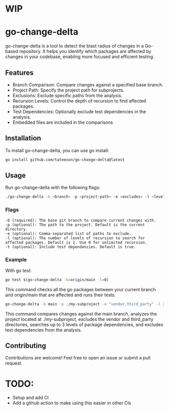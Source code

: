 # WIP

# go-change-delta

go-change-delta is a tool to detect the blast radius of changes in a Go-based repository. It helps you identify which packages are affected by changes in your codebase, enabling more focused and efficient testing.

## Features

- Branch Comparison: Compare changes against a specified base branch.
- Project Path: Specify the project path for subprojects.
- Exclusions: Exclude specific paths from the analysis.
- Recursion Levels: Control the depth of recursion to find affected packages.
- Test Dependencies: Optionally exclude test dependencies in the analysis.
- Embedded files are included in the comparisons

## Installation
To install go-change-delta, you can use go install:

``` bash
go install github.com/tateexon/go-change-delta@latest
```

## Usage
Run go-change-delta with the following flags:

```bash
./go-change-delta -b <branch> -p <project-path> -e <excludes> -l <levels> -t <include-test-deps>
```

### Flags

    -b (required): The base git branch to compare current changes with.
    -p (optional): The path to the project. Default is the current directory.
    -e (optional): Comma-separated list of paths to exclude.
    -l (optional): The number of levels of recursion to search for affected packages. Default is 2. Use 0 for unlimited recursion.
    -t (optional): Include test dependencies. Default is true.

### Example

With go test:

```bash
go test $(go-change-delta -b=origin/main -l=0)
```

This command checks all the go packages between your current branch and origin/main that are affected and runs their tests.

```bash
go-change-delta -b main -p ./my-subproject -e "vendor,third_party" -l 3 -t false
```

This command compares changes against the main branch, analyzes the project located at ./my-subproject, excludes the vendor and third_party directories, searches up to 3 levels of package dependencies, and excludes test dependencies from the analysis.

## Contributing
Contributions are welcome! Feel free to open an issue or submit a pull request.

# TODO:

- Setup and add CI
- Add a github action to make using this easier in other CIs
